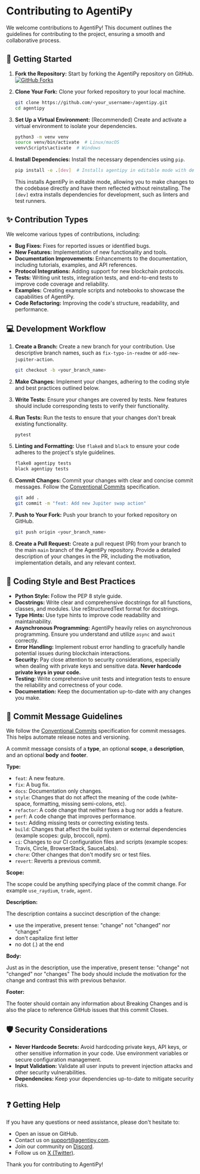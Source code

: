 # Contributing to AgentiPy

We welcome contributions to AgentiPy! This document outlines the guidelines for contributing to the project, ensuring a smooth and collaborative process.

## 🚀 Getting Started

1.  **Fork the Repository:** Start by forking the AgentiPy repository on GitHub.
    [<img src="https://img.shields.io/github/forks/niceberginc/agentipy?style=social" alt="GitHub Forks">](https://github.com/niceberginc/agentipy)

2.  **Clone Your Fork:** Clone your forked repository to your local machine.

    ```bash
    git clone https://github.com/<your_username>/agentipy.git
    cd agentipy
    ```

3.  **Set Up a Virtual Environment:** (Recommended) Create and activate a virtual environment to isolate your dependencies.

    ```bash
    python3 -m venv venv
    source venv/bin/activate  # Linux/macOS
    venv\Scripts\activate  # Windows
    ```

4.  **Install Dependencies:** Install the necessary dependencies using `pip`.

    ```bash
    pip install -e .[dev]  # Installs agentipy in editable mode with development dependencies
    ```

    This installs AgentiPy in editable mode, allowing you to make changes to the codebase directly and have them reflected without reinstalling.  The `[dev]` extra installs dependencies for development, such as linters and test runners.

## ✨ Contribution Types

We welcome various types of contributions, including:

*   **Bug Fixes:**  Fixes for reported issues or identified bugs.
*   **New Features:**  Implementation of new functionality and tools.
*   **Documentation Improvements:**  Enhancements to the documentation, including tutorials, examples, and API references.
*   **Protocol Integrations:**  Adding support for new blockchain protocols.
*   **Tests:**  Writing unit tests, integration tests, and end-to-end tests to improve code coverage and reliability.
*   **Examples:**  Creating example scripts and notebooks to showcase the capabilities of AgentiPy.
*   **Code Refactoring:**  Improving the code's structure, readability, and performance.

## 💻 Development Workflow

1.  **Create a Branch:** Create a new branch for your contribution.  Use descriptive branch names, such as `fix-typo-in-readme` or `add-new-jupiter-action`.

    ```bash
    git checkout -b <your_branch_name>
    ```

2.  **Make Changes:** Implement your changes, adhering to the coding style and best practices outlined below.

3.  **Write Tests:**  Ensure your changes are covered by tests.  New features should include corresponding tests to verify their functionality.

4.  **Run Tests:** Run the tests to ensure that your changes don't break existing functionality.

    ```bash
    pytest
    ```

5.  **Linting and Formatting:**  Use `flake8` and `black` to ensure your code adheres to the project's style guidelines.

    ```bash
    flake8 agentipy tests
    black agentipy tests
    ```

6.  **Commit Changes:** Commit your changes with clear and concise commit messages.  Follow the [Conventional Commits](https://www.conventionalcommits.org/en/v1.0.0/) specification.

    ```bash
    git add .
    git commit -m "feat: Add new Jupiter swap action"
    ```

7.  **Push to Your Fork:** Push your branch to your forked repository on GitHub.

    ```bash
    git push origin <your_branch_name>
    ```

8.  **Create a Pull Request:** Create a pull request (PR) from your branch to the main `main` branch of the AgentiPy repository.  Provide a detailed description of your changes in the PR, including the motivation, implementation details, and any relevant context.

## 📝 Coding Style and Best Practices

*   **Python Style:**  Follow the PEP 8 style guide.
*   **Docstrings:**  Write clear and comprehensive docstrings for all functions, classes, and modules.  Use reStructuredText format for docstrings.
*   **Type Hints:**  Use type hints to improve code readability and maintainability.
*   **Asynchronous Programming:** AgentiPy heavily relies on asynchronous programming.  Ensure you understand and utilize `async` and `await` correctly.
*   **Error Handling:**  Implement robust error handling to gracefully handle potential issues during blockchain interactions.
*   **Security:**  Pay close attention to security considerations, especially when dealing with private keys and sensitive data.  **Never hardcode private keys in your code.**
*   **Testing:** Write comprehensive unit tests and integration tests to ensure the reliability and correctness of your code.
*   **Documentation:** Keep the documentation up-to-date with any changes you make.

## 📜 Commit Message Guidelines

We follow the [Conventional Commits](https://www.conventionalcommits.org/en/v1.0.0/) specification for commit messages. This helps automate release notes and versioning.

A commit message consists of a **type**, an optional **scope**, a **description**, and an optional **body** and **footer**.




**Type:**

*   `feat`: A new feature.
*   `fix`: A bug fix.
*   `docs`: Documentation only changes.
*   `style`: Changes that do not affect the meaning of the code (white-space, formatting, missing semi-colons, etc).
*   `refactor`: A code change that neither fixes a bug nor adds a feature.
*   `perf`: A code change that improves performance.
*   `test`: Adding missing tests or correcting existing tests.
*   `build`: Changes that affect the build system or external dependencies (example scopes: gulp, broccoli, npm).
*   `ci`: Changes to our CI configuration files and scripts (example scopes: Travis, Circle, BrowserStack, SauceLabs).
*   `chore`: Other changes that don't modify src or test files.
*   `revert`: Reverts a previous commit.

**Scope:**

The scope could be anything specifying place of the commit change. For example `use_raydium`, `trade`, `agent`.

**Description:**

The description contains a succinct description of the change:

*   use the imperative, present tense: "change" not "changed" nor "changes"
*   don't capitalize first letter
*   no dot (.) at the end

**Body:**

Just as in the description, use the imperative, present tense: "change" not "changed" nor "changes"
The body should include the motivation for the change and contrast this with previous behavior.

**Footer:**

The footer should contain any information about Breaking Changes and is also the place to reference GitHub issues that this commit Closes.


## 🛡️ Security Considerations

*   **Never Hardcode Secrets:** Avoid hardcoding private keys, API keys, or other sensitive information in your code. Use environment variables or secure configuration management.
*   **Input Validation:** Validate all user inputs to prevent injection attacks and other security vulnerabilities.
*   **Dependencies:** Keep your dependencies up-to-date to mitigate security risks.

## ❓ Getting Help

If you have any questions or need assistance, please don't hesitate to:

*   Open an issue on GitHub.
*   Contact us on [support@agentipy.com](mailto:support@agentipy.com).
*   Join our community on [Discord](https://discord.com/invite/agentipy).
*   Follow us on [X (Twitter)](https://x.com/AgentiPy).

Thank you for contributing to AgentiPy!